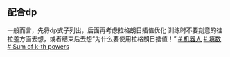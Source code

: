 ## 配合dp
一般而言，先将dp式子列出，后面再考虑拉格朗日插值优化
训练时不要刻意的往拉差方面去想，或者结束后去想“为什么要使用拉格朗日插值！”
[# 机器人](https://www.luogu.com.cn/problem/P5469)
[# 填数](https://www.luogu.com.cn/problem/P8290)
[# Sum of k-th powers](https://zhuanlan.zhihu.com/p/709805452)
